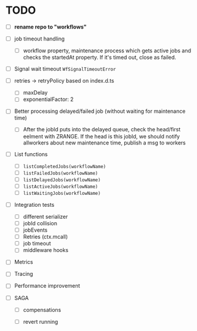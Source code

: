 # TODO

- [ ] **rename repo to "workflows"**

- [ ] job timeout handling
  - [ ] workflow property, maintenance process which gets active jobs and checks the startedAt property. If it's timed out, close as failed.
- [ ] Signal wait timeout `WfSignalTimeoutError`
- [ ] retries -> retryPolicy based on index.d.ts
  - [ ] maxDelay
  - [ ] exponentialFactor: 2

- [ ] Better processing delayed/failed job (without waiting for maintenance time)
  - [ ] After the jobId puts into the delayed queue, check the head/first eelment with ZRANGE. If the head is this jobId, we should notify allworkers about new maintenance time, publish a msg to workers

- [ ] List functions
  - [ ] `listCompletedJobs(workflowName)`
  - [ ] `listFailedJobs(workflowName)`
  - [ ] `listDelayedJobs(workflowName)`
  - [ ] `listActiveJobs(workflowName)`
  - [ ] `listWaitingJobs(workflowName)`

- [ ] Integration tests
  - [ ] different serializer
  - [ ] jobId collision
  - [ ] jobEvents
  - [ ] Retries (ctx.mcall)
  - [ ] job timeout
  - [ ] middleware hooks

- [ ] Metrics
- [ ] Tracing

- [ ] Performance improvement

- [ ] SAGA
  - [ ] compensations
  - [ ] revert running

